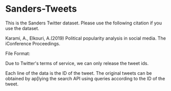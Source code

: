 # Sanders-Tweets

This is the Sanders Twitter dataset. Please use the following citation if you use the dataset.

Karami, A., Elkouri, A.(2019) Political popularity analysis in social media. The iConference Proceedings.


File Format:

Due to Twitter's terms of service, we can only release the tweet ids.

Each line of the data is the ID of the tweet. The original tweets can be obtained by ap[lying the search API using queries according to the ID of the tweet.
